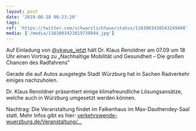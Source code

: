 ```yaml
---
layout: post
date: '2019-08-18 08:23:20'
tags: 
ref: 'https://twitter.com/schwarzlichtwue/status/1163003430543249408'
media: ['/media/1163003423819730944.jpg']
---
```

Auf Einladung von [@vkwue_jetzt](https://twitter.com/vkwue_jetzt) hält Dr. Klaus Renoldner am 07.09 um 18 Uhr einen Vortrag zu „Nachhaltige Mobilität und Gesundheit – Die großen Chancen des Radfahrens“ 

Gerade die auf Autos ausgelegte Stadt Würzburg hat in Sachen Radverkehr einiges nachzuholen.



Dr. Klaus Renoldner präsentiert einige klimafreundliche Lösungsansätze, welche auch in Würzburg umgesetzt werden können.

Nachtrag: Die Veranstaltung findet im Falkenhaus im Max-Dauthendey-Saal statt. Mehr Infos gibt es hier: [verkehrswende-wuerzburg.de/Veranstaltung/…](https://www.verkehrswende-wuerzburg.de/Veranstaltung/nachhaltige-mobilitaet-und-gesundheit/)
